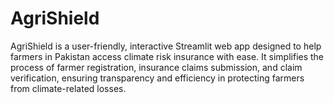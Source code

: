 # AgriShield
AgriShield is a user-friendly, interactive Streamlit web app designed to help farmers in Pakistan access climate risk insurance with ease. It simplifies the process of farmer registration, insurance claims submission, and claim verification, ensuring transparency and efficiency in protecting farmers from climate-related losses.
